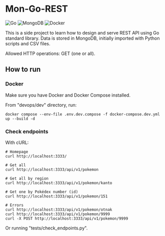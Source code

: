# Mon-Go-REST
![Go](https://img.shields.io/badge/Go-1.24.0-blue)
![MongoDB](https://img.shields.io/badge/MongoDB-%5E7.0-green)
![Docker](https://img.shields.io/badge/Docker-ready-blue)

This is a side project to learn how to design and serve REST API using Go standard library.
Data is stored in MongoDB, initially imported with Python scripts and CSV files.

Allowed HTTP operations: GET (one or all).

## How to run
### Docker
Make sure you have Docker and Docker Compose installed.

From "devops/dev" directory, run:
```
docker compose --env-file .env.dev.compose -f docker-compose.dev.yml up --build -d 
```

### Check endpoints
With cURL:
```
# Homepage
curl http://localhost:3333/

# Get all
curl http://localhost:3333/api/v1/pokemon

# Get all by region
curl http://localhost:3333/api/v1/pokemon/kanto

# Get one by Pokédex number (id)
curl http://localhost:3333/api/v1/pokemon/151

# Errors
curl http://localhost:3333/api/v1/pokemon/otnak
curl http://localhost:3333/api/v1/pokemon/9999
curl -X POST http://localhost:3333/api/v1/pokemon/9999
```

Or running "tests/check_endpoints.py".
